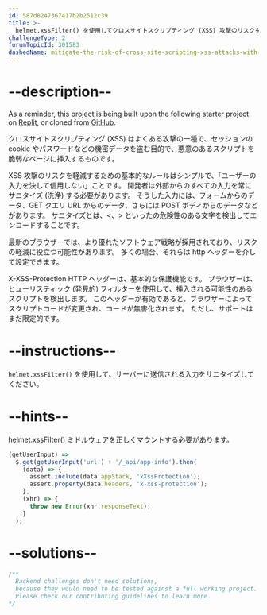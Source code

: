 ```yaml
---
id: 587d8247367417b2b2512c39
title: >-
  helmet.xssFilter() を使用してクロスサイトスクリプティング (XSS) 攻撃のリスクを軽減する
challengeType: 2
forumTopicId: 301583
dashedName: mitigate-the-risk-of-cross-site-scripting-xss-attacks-with-helmet-xssfilter
---
```


# --description--

As a reminder, this project is being built upon the following starter project on <a href="https://replit.com/github/topcoder-platform/boilerplate-infosec" target="_blank" rel="noopener noreferrer nofollow">Replit</a>, or cloned from <a href="https://github.com/topcoder-platform/boilerplate-infosec/" target="_blank" rel="noopener noreferrer nofollow">GitHub</a>.

クロスサイトスクリプティング (XSS) はよくある攻撃の一種で、セッションの cookie やパスワードなどの機密データを盗む目的で、悪意のあるスクリプトを脆弱なページに挿入するものです。

XSS 攻撃のリスクを軽減するための基本的なルールはシンプルで、「ユーザーの入力を決して信用しない」ことです。 開発者は外部からのすべての入力を常にサニタイズ (洗浄) する必要があります。 そうした入力には、フォームからのデータ、GET クエリ URL からのデータ、さらには POST ボディからのデータなどがあります。 サニタイズとは、&lt;、> といったの危険性のある文字を検出してエンコードすることです。

最新のブラウザーでは、より優れたソフトウェア戦略が採用されており、リスクの軽減に役立つ可能性があります。 多くの場合、それらは http ヘッダーを介して設定できます。

X-XSS-Protection HTTP ヘッダーは、基本的な保護機能です。 ブラウザーは、ヒューリスティック (発見的) フィルターを使用して、挿入される可能性のあるスクリプトを検出します。 このヘッダーが有効であると、ブラウザーによってスクリプトコードが変更され、コードが無害化されます。 ただし、サポートはまだ限定的です。

# --instructions--

`helmet.xssFilter()` を使用して、サーバーに送信される入力をサニタイズしてください。

# --hints--

helmet.xssFilter() ミドルウェアを正しくマウントする必要があります。

```js
(getUserInput) =>
  $.get(getUserInput('url') + '/_api/app-info').then(
    (data) => {
      assert.include(data.appStack, 'xXssProtection');
      assert.property(data.headers, 'x-xss-protection');
    },
    (xhr) => {
      throw new Error(xhr.responseText);
    }
  );
```

# --solutions--

```js
/**
  Backend challenges don't need solutions, 
  because they would need to be tested against a full working project. 
  Please check our contributing guidelines to learn more.
*/
```
